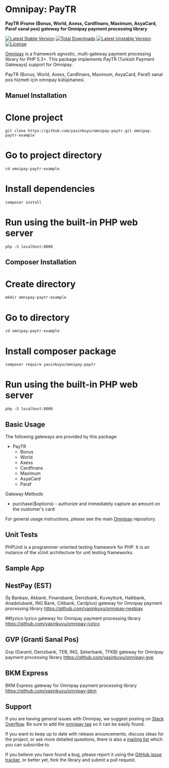 # Omnipay: PayTR

**PayTR iFrame (Bonus, World, Axess, Cardfinans, Maximum, AsyaCard, Paraf sanal pos) gateway for Omnipay payment processing library**

[![Latest Stable Version](https://poser.pugx.org/yasinkuyu/omnipay-paytr/v/stable)](https://packagist.org/packages/yasinkuyu/omnipay-paytr) 
[![Total Downloads](https://poser.pugx.org/yasinkuyu/omnipay-paytr/downloads)](https://packagist.org/packages/yasinkuyu/omnipay-paytr) 
[![Latest Unstable Version](https://poser.pugx.org/yasinkuyu/omnipay-paytr/v/unstable)](https://packagist.org/packages/yasinkuyu/omnipay-paytr) 
[![License](https://poser.pugx.org/yasinkuyu/omnipay-paytr/license)](https://packagist.org/packages/yasinkuyu/omnipay-paytr)

[Omnipay](https://github.com/thephpleague/omnipay) is a framework agnostic, multi-gateway payment
processing library for PHP 5.3+. This package implements PayTR (Turkish Payment Gateways) support for Omnipay.


PayTR (Bonus, World, Axess, Cardfinans, Maximum, AsyaCard, Paraf) sanal pos hizmeti için omnipay kütüphanesi.

## Manuel Installation

# Clone project
	git clone https://github.com/yasinkuyu/omnipay-paytr.git omnipay-paytr-example

# Go to project directory
	cd omnipay-paytr-example

# Install dependencies
	composer install

# Run using the built-in PHP web server
	php -S localhost:8000 

	
## Composer Installation

# Create directory
	mkdir omnipay-paytr-example

# Go to directory
	cd omnipay-paytr-example

# Install composer package
	composer require yasinkuyu/omnipay-paytr

# Run using the built-in PHP web server
	php -S localhost:8000 

	
## Basic Usage

The following gateways are provided by this package:

* PayTR
    - Bonus
    - World
    - Axess
    - Cardfinans
    - Maximum
    - AsyaCard
    - Paraf

Gateway Methods

* purchase($options) - authorize and immediately capture an amount on the customer's card

For general usage instructions, please see the main [Omnipay](https://github.com/thephpleague/omnipay)
repository.

## Unit Tests

PHPUnit is a programmer-oriented testing framework for PHP. It is an instance of the xUnit architecture for unit testing frameworks.

## Sample App
         

## NestPay (EST)
(İş Bankası, Akbank, Finansbank, Denizbank, Kuveytturk, Halkbank, Anadolubank, ING Bank, Citibank, Cardplus) gateway for Omnipay payment processing library
https://github.com/yasinkuyu/omnipay-nestpay

##Iyzico
Iyzico gateway for Omnipay payment processing library
https://github.com/yasinkuyu/omnipay-iyzico

## GVP (Granti Sanal Pos)
Gvp (Garanti, Denizbank, TEB, ING, Şekerbank, TFKB) gateway for Omnipay payment processing library
https://github.com/yasinkuyu/omnipay-gvp

## BKM Express
BKM Express gateway for Omnipay payment processing library
https://github.com/yasinkuyu/omnipay-bkm


## Support

If you are having general issues with Omnipay, we suggest posting on
[Stack Overflow](http://stackoverflow.com/). Be sure to add the
[omnipay tag](http://stackoverflow.com/questions/tagged/omnipay) so it can be easily found.

If you want to keep up to date with release anouncements, discuss ideas for the project, or ask more detailed questions, there is also a [mailing list](https://groups.google.com/forum/#!forum/omnipay) which
you can subscribe to.

If you believe you have found a bug, please report it using the [GitHub issue tracker](https://github.com/yasinkuyu/omnipay-paytr/issues),
or better yet, fork the library and submit a pull request.
